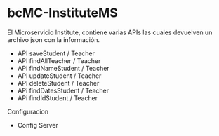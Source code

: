 # bcMC-InstituteMS

El Microservicio Institute, contiene varias APIs las cuales devuelven un archivo json con la información.

- API saveStudent / Teacher
- API findAllTeacher / Teacher
- APi findNameStudent / Teacher
- API updateStudent / Teacher
- API deleteStudent / Teacher
- APi findDatesStudent / Teacher
- APi findIdStudent / Teacher

Configuracion
- Config Server